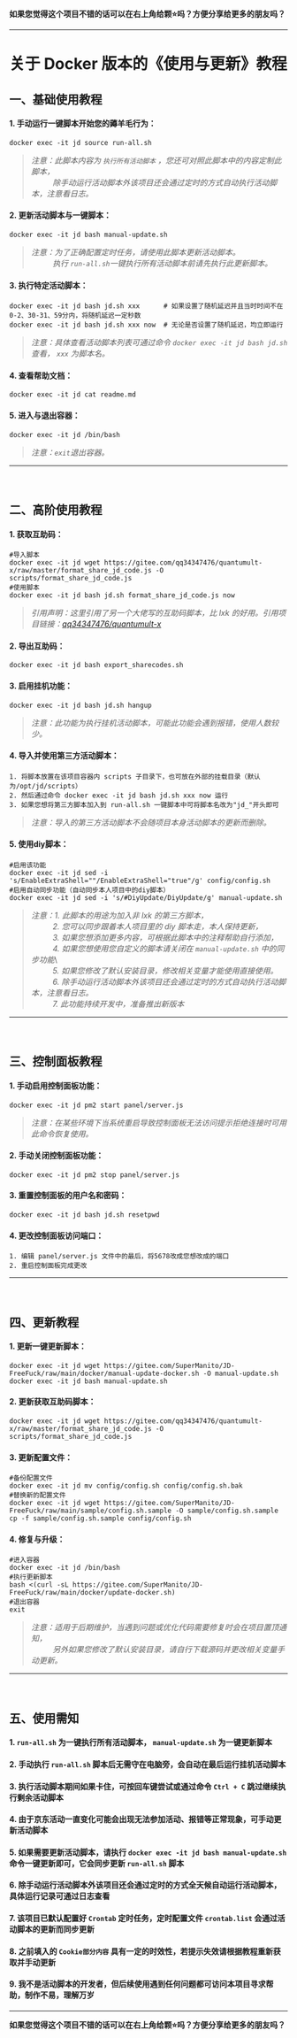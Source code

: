 __如果您觉得这个项目不错的话可以在右上角给颗⭐吗？方便分享给更多的朋友吗？__

***

# 关于 Docker 版本的《使用与更新》教程
## 一、基础使用教程
#### 1. 手动运行一键脚本开始您的薅羊毛行为：
    docker exec -it jd source run-all.sh
> _注意：此脚本内容为 `执行所有活动脚本` ，您还可对照此脚本中的内容定制此脚本，_\
> _ㅤㅤㅤ除手动运行活动脚本外该项目还会通过定时的方式自动执行活动脚本，注意看日志。_
#### 2. 更新活动脚本与一键脚本：
    docker exec -it jd bash manual-update.sh
> _注意：为了正确配置定时任务，请使用此脚本更新活动脚本。_\
> _ㅤㅤㅤ执行 `run-all.sh`一键执行所有活动脚本前请先执行此更新脚本。_
#### 3. 执行特定活动脚本：
    docker exec -it jd bash jd.sh xxx      # 如果设置了随机延迟并且当时时间不在0-2、30-31、59分内，将随机延迟一定秒数
    docker exec -it jd bash jd.sh xxx now  # 无论是否设置了随机延迟，均立即运行
> _注意：具体查看活动脚本列表可通过命令 `docker exec -it jd bash jd.sh` 查看， `xxx` 为脚本名。_
#### 4. 查看帮助文档：
    docker exec -it jd cat readme.md
#### 5. 进入与退出容器：
    docker exec -it jd /bin/bash
> _注意：`exit`退出容器。_

***

ㅤ
## 二、高阶使用教程
#### 1. 获取互助码：
    #导入脚本
    docker exec -it jd wget https://gitee.com/qq34347476/quantumult-x/raw/master/format_share_jd_code.js -O scripts/format_share_jd_code.js
    #使用脚本
    docker exec -it jd bash jd.sh format_share_jd_code.js now
> _引用声明：这里引用了另一个大佬写的互助码脚本，比 lxk 的好用。引用项目链接：[qq34347476/quantumult-x](https://gitee.com/qq34347476/quantumult-x/tree/master)_
#### 2. 导出互助码：
    docker exec -it jd bash export_sharecodes.sh
#### 3. 启用挂机功能：
    docker exec -it jd bash jd.sh hangup
> _注意：此功能为执行挂机活动脚本，可能此功能会遇到报错，使用人数较少。_
#### 4. 导入并使用第三方活动脚本：
    1. 将脚本放置在该项目容器内 scripts 子目录下，也可放在外部的挂载目录（默认为/opt/jd/scripts）
    2. 然后通过命令 docker exec -it jd bash jd.sh xxx now 运行
    3. 如果您想将第三方脚本加入到 run-all.sh 一键脚本中可将脚本名改为"jd_"开头即可
> _注意：导入的第三方活动脚本不会随项目本身活动脚本的更新而删除。_
#### 5. 使用diy脚本：
    #启用该功能
    docker exec -it jd sed -i 's/EnableExtraShell=""/EnableExtraShell="true"/g' config/config.sh
    #启用自动同步功能（自动同步本人项目中的diy脚本）
    docker exec -it jd sed -i 's/#DiyUpdate/DiyUpdate/g' manual-update.sh
> _注意：1. 此脚本的用途为加入非 lxk 的第三方脚本，_\
> _ㅤㅤㅤ2. 您可以同步跟着本人项目里的 diy 脚本走，本人保持更新，_\
> _ㅤㅤㅤ3. 如果您想添加更多内容，可根据此脚本中的注释帮助自行添加，_\
> _ㅤㅤㅤ4. 如果您想使用您自定义的脚本请关闭在 `manual-update.sh` 中的同步功能_\      
> _ㅤㅤㅤ5. 如果您修改了默认安装目录，修改相关变量才能使用直接使用。_\
> _ㅤㅤㅤ6. 除手动运行活动脚本外该项目还会通过定时的方式自动执行活动脚本，注意看日志。_\
> _ㅤㅤㅤ7. 此功能持续开发中，准备推出新版本_

***

ㅤ
## 三、控制面板教程
#### 1. 手动启用控制面板功能：
    docker exec -it jd pm2 start panel/server.js
> _注意：在某些环境下当系统重启导致控制面板无法访问提示拒绝连接时可用此命令恢复使用。_
#### 2. 手动关闭控制面板功能：
    docker exec -it jd pm2 stop panel/server.js
#### 3. 重置控制面板的用户名和密码：
    docker exec -it jd bash jd.sh resetpwd
#### 4. 更改控制面板访问端口：
    1. 编辑 panel/server.js 文件中的最后，将5678改成您想改成的端口
    2. 重启控制面板完成更改

***

ㅤ
## 四、更新教程
#### 1. 更新一键更新脚本：
    docker exec -it jd wget https://gitee.com/SuperManito/JD-FreeFuck/raw/main/docker/manual-update-docker.sh -O manual-update.sh
    docker exec -it jd bash manual-update.sh
#### 2. 更新获取互助码脚本：
    docker exec -it jd wget https://gitee.com/qq34347476/quantumult-x/raw/master/format_share_jd_code.js -O scripts/format_share_jd_code.js
#### 3. 更新配置文件：
    #备份配置文件
    docker exec -it jd mv config/config.sh config/config.sh.bak
    #替换新的配置文件
    docker exec -it jd wget https://gitee.com/SuperManito/JD-FreeFuck/raw/main/sample/config.sh.sample -O sample/config.sh.sample
    cp -f sample/config.sh.sample config/config.sh
#### 4. 修复与升级：
    #进入容器
    docker exec -it jd /bin/bash
    #执行更新脚本
    bash <(curl -sL https://gitee.com/SuperManito/JD-FreeFuck/raw/main/docker/update-docker.sh)
    #退出容器
    exit
> _注意：适用于后期维护，当遇到问题或优化代码需要修复时会在项目置顶通知，_\
> _ㅤㅤㅤ另外如果您修改了默认安装目录，请自行下载源码并更改相关变量手动更新。_

***

ㅤ
## 五、使用需知
#### 1.  `run-all.sh` 为一键执行所有活动脚本， `manual-update.sh` 为一键更新脚本
#### 2. 手动执行 `run-all.sh` 脚本后无需守在电脑旁，会自动在最后运行挂机活动脚本
#### 3. 执行活动脚本期间如果卡住，可按回车键尝试或通过命令 `Ctrl + C` 跳过继续执行剩余活动脚本
#### 4. 由于京东活动一直变化可能会出现无法参加活动、报错等正常现象，可手动更新活动脚本
#### 5. 如果需要更新活动脚本，请执行 `docker exec -it jd bash manual-update.sh` 命令一键更新即可，它会同步更新 `run-all.sh` 脚本
#### 6. 除手动运行活动脚本外该项目还会通过定时的方式全天候自动运行活动脚本，具体运行记录可通过日志查看
#### 7. 该项目已默认配置好 `Crontab` 定时任务，定时配置文件 `crontab.list` 会通过活动脚本的更新而同步更新
#### 8. 之前填入的 `Cookie部分内容` 具有一定的时效性，若提示失效请根据教程重新获取并手动更新
#### 9. 我不是活动脚本的开发者，但后续使用遇到任何问题都可访问本项目寻求帮助，制作不易，理解万岁

***

__如果您觉得这个项目不错的话可以在右上角给颗⭐吗？方便分享给更多的朋友吗？__
